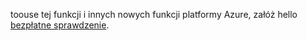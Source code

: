 toouse tej funkcji i innych nowych funkcji platformy Azure, załóż hello [bezpłatne sprawdzenie](https://account.windowsazure.com/PreviewFeatures).

